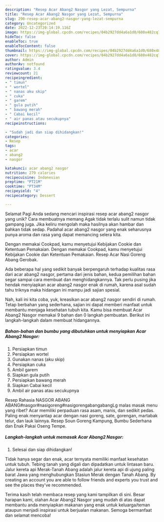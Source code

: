 ```yaml
---
description: "Resep Acar Abang2 Nasgor yang Lezat, Sempurna"
title: "Resep Acar Abang2 Nasgor yang Lezat, Sempurna"
slug: 290-resep-acar-abang2-nasgor-yang-lezat-sempurna
category: Uncategorized
date: 2022-12-23T20:14:19.116Z
image: https://img-global.cpcdn.com/recipes/04b2927dd4a6a1d0/680x482cq70/acar-abang2-nasgor-foto-resep-utama.jpg
hideToc: false
enableToc: true
enableTocContent: false
thumbnail: https://img-global.cpcdn.com/recipes/04b2927dd4a6a1d0/680x482cq70/acar-abang2-nasgor-foto-resep-utama.jpg
cover: https://img-global.cpcdn.com/recipes/04b2927dd4a6a1d0/680x482cq70/acar-abang2-nasgor-foto-resep-utama.jpg
author: Admin
authorAv: notfound
ratingvalue: 3.4
reviewcount: 21
recipeingredient:
- " timun"
- " wortel"
- " nanas aku skip"
- " cuka"
- " garem"
- " gula putih"
- " bawang merah"
- " Cabai kecil"
- " air panas atau secukupnya"
recipeinstructions:

- "Sudah jadi dan siap dihidangkan!"
categories:
- Resep
tags:
- acar
- abang2
- nasgor

katakunci: acar abang2 nasgor 
nutrition: 279 calories
recipecuisine: Indonesian
preptime: "PT21M"
cooktime: "PT34M"
recipeyield: "4"
recipecategory: Dessert

---
```



Selamat Pagi Anda sedang mencari inspirasi resep acar abang2 nasgor yang unik? Cara membuatnya memang Agak tidak terlalu sulit namun tidak gampang juga. Jika keliru mengolah maka hasilnya akan hambar dan bahkan tidak sedap. Padahal acar abang2 nasgor yang enak seharusnya punya aroma dan rasa yang dapat memancing selera kita.


Dengan memakai Cookpad, kamu menyetujui Kebijakan Cookie dan Ketentuan Pemakaian. Dengan memakai Cookpad, kamu menyetujui Kebijakan Cookie dan Ketentuan Pemakaian. Resep Acar Nasi Goreng Abang Gerobak.

Ada beberapa hal yang sedikit banyak berpengaruh terhadap kualitas rasa dari acar abang2 nasgor, pertama dari jenis bahan, kedua pemilihan bahan segar sampai cara membuat dan menghidangkannya. Tak perlu pusing jika hendak menyiapkan acar abang2 nasgor enak di rumah, karena asal sudah tahu triknya maka hidangan ini mampu jadi sajian spesial.


Nah, kali ini kita coba, yuk, kreasikan acar abang2 nasgor sendiri di rumah. Tetap berbahan yang sederhana, sajian ini dapat memberi manfaat untuk membantu menjaga kesehatan tubuh kita. Kamu bisa membuat Acar Abang2 Nasgor memakai 9 bahan dan 0 langkah pembuatan. Berikut ini langkah-langkah dalam membuat hidangannya.

<!--inarticleads1-->

##### Bahan-bahan dan bumbu yang dibutuhkan untuk menyiapkan Acar Abang2 Nasgor:

1. Persiapkan  timun
1. Persiapkan  wortel
1. Gunakan  nanas (aku skip)
1. Persiapkan  cuka
1. Ambil  garem
1. Siapkan  gula putih
1. Persiapkan  bawang merah
1. Siapkan  Cabai kecil
1. Ambil  air panas atau secukupnya


Resep Rahasia NASGOR ABANG ABANG#nasgor#nasigoreng#nasigorengabangabangLg malas masak menu yang ribet? Acar memiliki perpaduan rasa asam, manis, dan sedikit pedas. Paling enak menyantap acar dengan nasi goreng, sate, gorengan, martabak telur, dan lauk lainnya. Resep Soun Goreng Kampung, Bumbu Sederhana dan Enak Pakai Oseng Tempe. 

<!--inarticleads2-->

##### Langkah-langkah untuk memasak Acar Abang2 Nasgor:


1. Selesai dan siap dihidangkan!

Tidak hanya segar dan enak, acar ternyata memiliki manfaat kesehatan untuk tubuh. Tebing tanah yang digali dan dipadatkan untuk lintasan baru. Jalur kereta api Merak-Tanah Abang adalah jalur kereta api di ujung paling barat Jawa yang menghubungkan Stasiun Merak dengan Tanah Abang. By creating an account you are able to follow friends and experts you trust and see the places they&#39;ve recommended. 

Terima kasih telah membaca resep yang kami tampilkan di sini. Besar harapan kami, olahan Acar Abang2 Nasgor yang mudah di atas dapat membantu anda menyiapkan makanan yang enak untuk keluarga/teman ataupun menjadi inspirasi untuk berjualan makanan. Semoga bermanfaat dan selamat mencoba!
